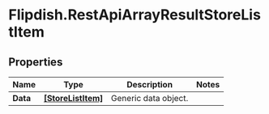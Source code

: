 # Flipdish.RestApiArrayResultStoreListItem

## Properties
Name | Type | Description | Notes
------------ | ------------- | ------------- | -------------
**Data** | [**[StoreListItem]**](StoreListItem.md) | Generic data object. | 


